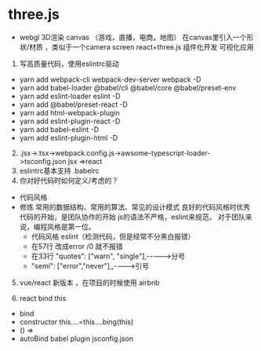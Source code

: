 # three.js
- webgl 3D渲染 canvas （游戏，直播，电商，地图）
在canvas里引入一个形状/材质 ，类似于一个camera screen
react+three.js 组件化开发 可视化应用

1. 写高质量代码，使用eslintrc驱动
- yarn add webpack-cli webpack-dev-server webpack -D
- yarn add babel-loader @babel/cli @babel/core @babel/preset-env
- yarn add eslint-loader eslint -D
- yarn add @babel/preset-react -D 
- yarn add html-webpack-plugin
- yarn add eslint-plugin-react -D
- yarn add babel-eslint -D
- yarn add eslint-plugin-html -D

2. .jsx->.tsx->webpack.config.js->awsome-typescript-loader->tsconfig.json jsx =>react
3. eslintrc基本支持 .babelrc 
4. 你对好代码时如何定义/考虑的？
- 代码风格
- 修炼 常用的数据结构、常用的算法、常见的设计模式
良好的代码风格时优秀代码的开始，是团队协作的开始
js的语法不严格，eslint来规范，
对于团队来说，编程风格是第一位。
  - 代码风格 eslint（检测代码，但是经常不分黑白报错）
  - 在57行 改成error /0 就不报错
  - 在33行  "quotes": ["warn", "single"],----->分号
  - "semi": ["error","never"],,---->引号
5. vue/react 新版本 ，在项目的时候使用 airbnb


6. react bind this
- bind  
- constructor this....=this....bing(this)
- () =>
- autoBind babel plugin jsconfig.json
